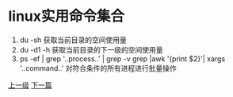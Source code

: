 # linux实用命令集合
1. du -sh 获取当前目录的空间使用量
2. du -d1 -h 获取当前目录的下一级的空间使用量
3. ps -ef | grep '..process..' | grep -v grep |awk '{print $2}'| xargs '..command..' 对符合条件的所有进程进行批量操作



















[上一级](base.md)
[下一篇](linux.md)
